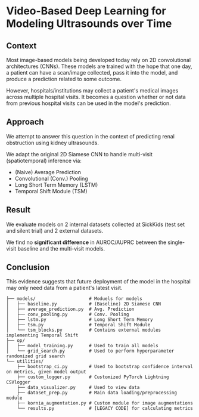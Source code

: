 # Video-Based Deep Learning for Modeling Ultrasounds over Time

## Context

Most image-based models being developed today rely on 2D convolutional architectures (CNNs). These models are trained with the hope that one day, a patient can have a scan/image collected, pass it into the model, and produce a prediction related to some outcome.

However, hospitals/institutions may collect a patient's medical images across multiple hospital visits. It becomes a question whether or not data from previous hospital visits can be used in the model's prediction.

## Approach

We attempt to answer this question in the context of predicting renal obstruction using kidney ultrasounds.

We adapt the original 2D Siamese CNN to handle multi-visit (spatiotemporal) inference via:
* (Naive) Average Prediction
* Convolutional (Conv.) Pooling
* Long Short Term Memory (LSTM)
* Temporal Shift Module (TSM)

## Result

We evaluate models on 2 internal datasets collected at SickKids (test set and silent trial) and 2 external datasets.

We find no **significant difference** in AUROC/AUPRC between the single-visit baseline and the multi-visit models.

## Conclusion

This evidence suggests that future deployment of the model in the hospital may only need data from a patient's latest visit.

```
├── models/                    # Moduels for models
│   ├── baseline.py            # (Baseline) 2D Siamese CNN
│   ├── average_prediction.py  # Avg. Prediction
│   ├── conv_pooling.py        # Conv. Pooling
│   ├── lstm.py                # Long Short Term Memory
│   ├── tsm.py                 # Temporal Shift Module
│   └── tsm_blocks.py          # Contains external modules implementing Temporal Shift
├── op/
│   ├── model_training.py      # Used to train all models
│   └── grid_search.py         # Used to perform hyperparameter randomized grid search
└── utilities/
    ├── bootstrap_ci.py        # Used to bootstrap confidence interval on metrics, given model output
    ├── custom_logger.py       # Customized PyTorch Lightning CSVlogger
    ├── data_visualizer.py     # Used to view data
    ├── dataset_prep.py        # Main data loading/preprocessing module
    ├── kornia_augmentation.py # Custom module for image augmentations
    └── results.py             # [LEGACY CODE] for calculating metrics
```

